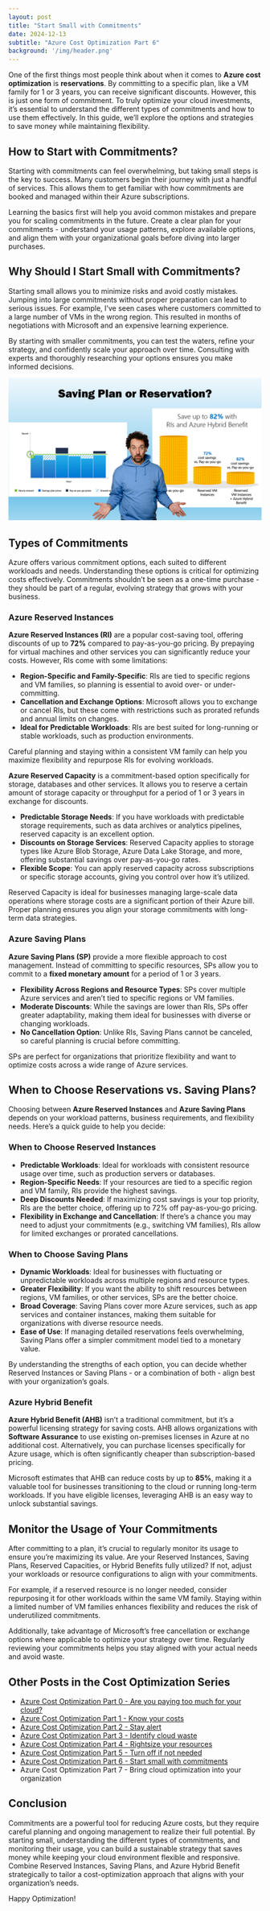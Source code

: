```yaml
---
layout: post
title: "Start Small with Commitments"
date: 2024-12-13
subtitle: "Azure Cost Optimization Part 6"
background: '/img/header.png'
---
```


One of the first things most people think about when it comes to **Azure cost optimization** is **reservations**. By committing to a specific plan, like a VM family for 1 or 3 years, you can receive significant discounts. However, this is just one form of commitment. To truly optimize your cloud investments, it’s essential to understand the different types of commitments and how to use them effectively. In this guide, we’ll explore the options and strategies to save money while maintaining flexibility.

## How to Start with Commitments?

Starting with commitments can feel overwhelming, but taking small steps is the key to success. Many customers begin their journey with just a handful of services. This allows them to get familiar with how commitments are booked and managed within their Azure subscriptions.

Learning the basics first will help you avoid common mistakes and prepare you for scaling commitments in the future. Create a clear plan for your commitments - understand your usage patterns, explore available options, and align them with your organizational goals before diving into larger purchases.

## Why Should I Start Small with Commitments?

Starting small allows you to minimize risks and avoid costly mistakes. Jumping into large commitments without proper preparation can lead to serious issues. For example, I’ve seen cases where customers committed to a large number of VMs in the wrong region. This resulted in months of negotiations with Microsoft and an expensive learning experience.

By starting with smaller commitments, you can test the waters, refine your strategy, and confidently scale your approach over time. Consulting with experts and thoroughly researching your options ensures you make informed decisions.

<img src="/img/posts/saving-plan-or-reservation.png" class="img-fluid" alt="Slide with the Heading 'Saving Plan or Resrvation'. You can see two images showing the amount you could save either with Saving Plans or Reserved Instances in Azure. In the middle is a man with curley hair that looks confused and overwhelmed by the possibilities." />

## Types of Commitments

Azure offers various commitment options, each suited to different workloads and needs. Understanding these options is critical for optimizing costs effectively. Commitments shouldn’t be seen as a one-time purchase - they should be part of a regular, evolving strategy that grows with your business.

### Azure Reserved Instances

**Azure Reserved Instances (RI)** are a popular cost-saving tool, offering discounts of up to **72%** compared to pay-as-you-go pricing. By prepaying for virtual machines and other services you can significantly reduce your costs. However, RIs come with some limitations:

- **Region-Specific and Family-Specific**: RIs are tied to specific regions and VM families, so planning is essential to avoid over- or under-committing.  
- **Cancellation and Exchange Options**: Microsoft allows you to exchange or cancel RIs, but these come with restrictions such as prorated refunds and annual limits on changes.  
- **Ideal for Predictable Workloads**: RIs are best suited for long-running or stable workloads, such as production environments.

Careful planning and staying within a consistent VM family can help you maximize flexibility and repurpose RIs for evolving workloads.

**Azure Reserved Capacity** is a commitment-based option specifically for storage, databases and other services. It allows you to reserve a certain amount of storage capacity or throughput for a period of 1 or 3 years in exchange for discounts.

- **Predictable Storage Needs**: If you have workloads with predictable storage requirements, such as data archives or analytics pipelines, reserved capacity is an excellent option.  
- **Discounts on Storage Services**: Reserved Capacity applies to storage types like Azure Blob Storage, Azure Data Lake Storage, and more, offering substantial savings over pay-as-you-go rates.  
- **Flexible Scope**: You can apply reserved capacity across subscriptions or specific storage accounts, giving you control over how it’s utilized.  

Reserved Capacity is ideal for businesses managing large-scale data operations where storage costs are a significant portion of their Azure bill. Proper planning ensures you align your storage commitments with long-term data strategies.

### Azure Saving Plans

**Azure Saving Plans (SP)** provide a more flexible approach to cost management. Instead of committing to specific resources, SPs allow you to commit to a **fixed monetary amount** for a period of 1 or 3 years.

- **Flexibility Across Regions and Resource Types**: SPs cover multiple Azure services and aren’t tied to specific regions or VM families.  
- **Moderate Discounts**: While the savings are lower than RIs, SPs offer greater adaptability, making them ideal for businesses with diverse or changing workloads.  
- **No Cancellation Option**: Unlike RIs, Saving Plans cannot be canceled, so careful planning is crucial before committing.

SPs are perfect for organizations that prioritize flexibility and want to optimize costs across a wide range of Azure services.

## When to Choose Reservations vs. Saving Plans?

Choosing between **Azure Reserved Instances** and **Azure Saving Plans** depends on your workload patterns, business requirements, and flexibility needs. Here’s a quick guide to help you decide:

### When to Choose Reserved Instances

- **Predictable Workloads**: Ideal for workloads with consistent resource usage over time, such as production servers or databases.  
- **Region-Specific Needs**: If your resources are tied to a specific region and VM family, RIs provide the highest savings.  
- **Deep Discounts Needed**: If maximizing cost savings is your top priority, RIs are the better choice, offering up to 72% off pay-as-you-go pricing.  
- **Flexibility in Exchange and Cancellation**: If there’s a chance you may need to adjust your commitments (e.g., switching VM families), RIs allow for limited exchanges or prorated cancellations.  

### When to Choose Saving Plans

- **Dynamic Workloads**: Ideal for businesses with fluctuating or unpredictable workloads across multiple regions and resource types.  
- **Greater Flexibility**: If you want the ability to shift resources between regions, VM families, or other services, SPs are the better choice.  
- **Broad Coverage**: Saving Plans cover more Azure services, such as app services and container instances, making them suitable for organizations with diverse resource needs.  
- **Ease of Use**: If managing detailed reservations feels overwhelming, Saving Plans offer a simpler commitment model tied to a monetary value.  

By understanding the strengths of each option, you can decide whether Reserved Instances or Saving Plans - or a combination of both - align best with your organization’s goals.

### Azure Hybrid Benefit

**Azure Hybrid Benefit (AHB)** isn’t a traditional commitment, but it’s a powerful licensing strategy for saving costs. AHB allows organizations with **Software Assurance** to use existing on-premises licenses in Azure at no additional cost. Alternatively, you can purchase licenses specifically for Azure usage, which is often significantly cheaper than subscription-based pricing.

Microsoft estimates that AHB can reduce costs by up to **85%**, making it a valuable tool for businesses transitioning to the cloud or running long-term workloads. If you have eligible licenses, leveraging AHB is an easy way to unlock substantial savings.

## Monitor the Usage of Your Commitments

After committing to a plan, it’s crucial to regularly monitor its usage to ensure you’re maximizing its value. Are your Reserved Instances, Saving Plans, Reserved Capacities, or Hybrid Benefits fully utilized? If not, adjust your workloads or resource configurations to align with your commitments.

For example, if a reserved resource is no longer needed, consider repurposing it for other workloads within the same VM family. Staying within a limited number of VM families enhances flexibility and reduces the risk of underutilized commitments.

Additionally, take advantage of Microsoft’s free cancellation or exchange options where applicable to optimize your strategy over time. Regularly reviewing your commitments helps you stay aligned with your actual needs and avoid waste.

## Other Posts in the Cost Optimization Series

- [Azure Cost Optimization Part 0 - Are you paying too much for your cloud?](2024-09-25-are-you-paying-too-much-for-your-cloud.md)
- [Azure Cost Optimization Part 1 - Know your costs](2024-10-01-azure-cost-optimization-part-1-know-your-costs.md)
- [Azure Cost Optimization Part 2 - Stay alert](2024-10-14-azure-cost-optimization-part-2-stay-alert.md)
- [Azure Cost Optimization Part 3 - Identify cloud waste](2024-10-16-azure-cost-optimization-part-3-identify-cloud-waste.md)
- [Azure Cost Optimization Part 4 - Rightsize your resources](2024-10-24-azure-cost-optimization-part-4-rightsize-your-resources.md)
- [Azure Cost Optimization Part 5 - Turn off if not needed](2024-11-15-azure-cost-optimization-part-5-turn-off-if-not-needed.md)
- [Azure Cost Optimization Part 6 - Start small with commitments](2024-12-30-azure-cost-optimization-part-6-start-small-with-commitments.md)
- Azure Cost Optimization Part 7 - Bring cloud optimization into your organization

## Conclusion

Commitments are a powerful tool for reducing Azure costs, but they require careful planning and ongoing management to realize their full potential. By starting small, understanding the different types of commitments, and monitoring their usage, you can build a sustainable strategy that saves money while keeping your cloud environment flexible and responsive. Combine Reserved Instances, Saving Plans, and Azure Hybrid Benefit strategically to tailor a cost-optimization approach that aligns with your organization’s needs.

Happy Optimization!
